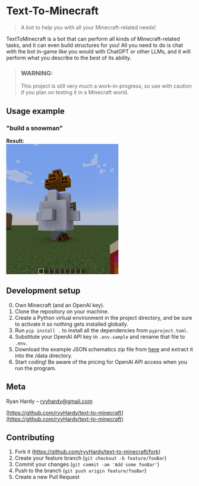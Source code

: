 # Text-To-Minecraft
>
> A bot to help you with all your Minecraft-related needs!

TextToMinecraft is a bot that can perform all kinds of Minecraft-related tasks, and it can even build structures for you! All you need to do is chat with the bot in-game like you would with ChatGPT or other LLMs, and it will perform what you describe to the best of its ability.

> ### WARNING:
> 
> This project is still very much a work-in-progress, so use with caution if you plan on testing it in a Minecraft world.
<!--
![](header.png)

## Installation

OS X & Linux:

```sh
npm install my-crazy-module --save
```

Windows:

```sh
edit autoexec.bat
```
-->
## Usage example

### "build a snowman"

**Result:**\
<img src="assets/he_built_a_snowman.png" width=60%>

## Development setup

0. Own Minecraft (and an OpenAI key).
1. Clone the repository on your machine.
2. Create a Python virtual environment in the project directory, and be sure to activate it so nothing gets installed globally.
3. Run ``pip install .`` to install all the dependencies from ``pyproject.toml``.
4. Substitute your OpenAI API key in ``.env.sample`` and rename that file to ``.env``.
5. Download the example JSON schematics zip file from [here](https://drive.google.com/drive/folders/1q03E-f1bOjCPomgHZ7Lgc39NZP9RZczs?usp=sharing) and extract it into the /data directory.
6. Start coding! Be aware of the pricing for OpenAI API access when you run the program.
<!--
## Release History

* 0.2.1
  * CHANGE: Update docs (module code remains unchanged)
* 0.2.0
  * CHANGE: Remove `setDefaultXYZ()`
  * ADD: Add `init()`
* 0.1.1
  * FIX: Crash when calling `baz()` (Thanks @GenerousContributorName!)
* 0.1.0
  * The first proper release
  * CHANGE: Rename `foo()` to `bar()`
* 0.0.1
  * Work in progress
-->
## Meta

Ryan Hardy – <ryyhardy@gmail.com>

[https://github.com/ryyHardy/text-to-minecraft](https://github.com/ryyHardy/text-to-minecraft)

## Contributing

1. Fork it (<https://github.com/ryyHardy/text-to-minecraft/fork>)
2. Create your feature branch (`git checkout -b feature/fooBar`)
3. Commit your changes (`git commit -am 'Add some fooBar'`)
4. Push to the branch (`git push origin feature/fooBar`)
5. Create a new Pull Request
